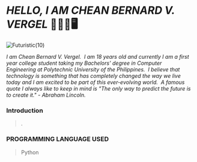 # _**HELLO, I AM CHEAN BERNARD V. VERGEL**_   :wave::technologist::desktop_computer: 

![Futuristic(10)](https://github.com/vrglhuhu/COVID-19_Contact_Tracing_App/assets/129587048/7d351c40-1609-4abb-964d-9188f0dacde3)

_I am Chean Bernard V. Vergel.  I am 18 years old and currently I am a first year college student taking my Bachelors' degree in Computer Engineering at Polytechnic University of the Philippines.  I believe that technology is something that has completely changed the way we live today and I am excited to be part of this ever-evolving world.  A famous quote I always like to keep in mind is "The only way to predict the future is to create it." - Abraham Lincoln._

### **Introduction**
>_._

### **PROGRAMMING LANGUAGE USED**
> Python

